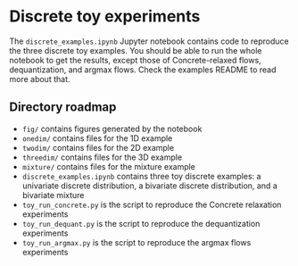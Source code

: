 # Discrete toy experiments

The `discrete_examples.ipynb` Jupyter notebook contains code
to reproduce the three discrete toy examples.
You should be able to run the whole notebook to get the results,
except those of Concrete-relaxed flows, dequantization, and argmax flows.
Check the examples README to read more about that.



## Directory roadmap
- `fig/` contains figures generated by the notebook
- `onedim/` contains files for the 1D example
- `twodim/` contains files for the 2D example
- `threedim/` contains files for the 3D example
- `mixture/` contains files for the mixture example
- `discrete_examples.ipynb` contains three toy discrete examples:
a univariate discrete distribution,
a bivariate discrete distribution,
and a bivariate mixture
- `toy_run_concrete.py` is the script to reproduce the Concrete relaxation
experiments
- `toy_run_dequant.py` is the script to reproduce the dequantization experiments
- `toy_run_argmax.py` is the script to reproduce the argmax flows experiments